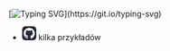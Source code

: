 [![Typing SVG](https://readme-typing-svg.demolab.com?font=Fira+Code&pause=1000&color=F73411&center=true&random=false&width=435&lines=Hello+There+%F0%9F%91%8B;I'm+Patryk+Radomyski;Junior+QA+Engineer!)](https://git.io/typing-svg)

<ul>
<li><a href="https://github.com/PatrykRA/MyFirstProject"> <img src="https://github.com/tandpfun/skill-icons/blob/main/icons/Github-Dark.svg" width=25 ></a>  kilka przykładów </li>
</ul>
